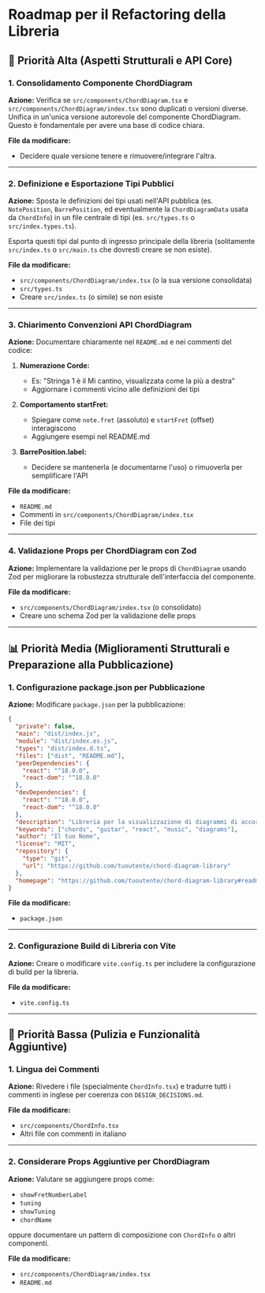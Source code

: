 # Roadmap per il Refactoring della Libreria

## 🚀 Priorità Alta (Aspetti Strutturali e API Core)

### 1. Consolidamento Componente ChordDiagram

**Azione:** 
Verifica se `src/components/ChordDiagram.tsx` e `src/components/ChordDiagram/index.tsx` sono duplicati o versioni diverse. Unifica in un'unica versione autorevole del componente ChordDiagram. Questo è fondamentale per avere una base di codice chiara.

**File da modificare:** 
- Decidere quale versione tenere e rimuovere/integrare l'altra.

---

### 2. Definizione e Esportazione Tipi Pubblici

**Azione:** 
Sposta le definizioni dei tipi usati nell'API pubblica (es. `NotePosition`, `BarrePosition`, ed eventualmente la `ChordDiagramData` usata da `ChordInfo`) in un file centrale di tipi (es. `src/types.ts` o `src/index.types.ts`). 

Esporta questi tipi dal punto di ingresso principale della libreria (solitamente `src/index.ts` o `src/main.ts` che dovresti creare se non esiste).

**File da modificare:** 
- `src/components/ChordDiagram/index.tsx` (o la sua versione consolidata)
- `src/types.ts`
- Creare `src/index.ts` (o simile) se non esiste

---

### 3. Chiarimento Convenzioni API ChordDiagram

**Azione:** 
Documentare chiaramente nel `README.md` e nei commenti del codice:

1. **Numerazione Corde:** 
   - Es: "Stringa 1 è il Mi cantino, visualizzata come la più a destra"
   - Aggiornare i commenti vicino alle definizioni dei tipi

2. **Comportamento startFret:** 
   - Spiegare come `note.fret` (assoluto) e `startFret` (offset) interagiscono
   - Aggiungere esempi nel README.md

3. **BarrePosition.label:**
   - Decidere se mantenerla (e documentarne l'uso) o rimuoverla per semplificare l'API

**File da modificare:** 
- `README.md`
- Commenti in `src/components/ChordDiagram/index.tsx`
- File dei tipi

---

### 4. Validazione Props per ChordDiagram con Zod

**Azione:**
Implementare la validazione per le props di `ChordDiagram` usando Zod per migliorare la robustezza strutturale dell'interfaccia del componente.

**File da modificare:** 
- `src/components/ChordDiagram/index.tsx` (o consolidato)
- Creare uno schema Zod per la validazione delle props

---

## 📊 Priorità Media (Miglioramenti Strutturali e Preparazione alla Pubblicazione)

### 1. Configurazione package.json per Pubblicazione

**Azione:**
Modificare `package.json` per la pubblicazione:

```json
{
  "private": false,
  "main": "dist/index.js",
  "module": "dist/index.es.js",
  "types": "dist/index.d.ts",
  "files": ["dist", "README.md"],
  "peerDependencies": {
    "react": "^18.0.0",
    "react-dom": "^18.0.0"
  },
  "devDependencies": {
    "react": "^18.0.0",
    "react-dom": "^18.0.0"
  },
  "description": "Libreria per la visualizzazione di diagrammi di accordi per chitarra",
  "keywords": ["chords", "guitar", "react", "music", "diagrams"],
  "author": "Il tuo Nome",
  "license": "MIT",
  "repository": {
    "type": "git",
    "url": "https://github.com/tuoutente/chord-diagram-library"
  },
  "homepage": "https://github.com/tuoutente/chord-diagram-library#readme"
}
```

**File da modificare:** 
- `package.json`

---

### 2. Configurazione Build di Libreria con Vite

**Azione:**
Creare o modificare `vite.config.ts` per includere la configurazione di build per la libreria.

**File da modificare:** 
- `vite.config.ts`

---

## 📝 Priorità Bassa (Pulizia e Funzionalità Aggiuntive)

### 1. Lingua dei Commenti

**Azione:**
Rivedere i file (specialmente `ChordInfo.tsx`) e tradurre tutti i commenti in inglese per coerenza con `DESIGN_DECISIONS.md`.

**File da modificare:** 
- `src/components/ChordInfo.tsx`
- Altri file con commenti in italiano

---

### 2. Considerare Props Aggiuntive per ChordDiagram

**Azione:**
Valutare se aggiungere props come:
- `showFretNumberLabel`
- `tuning`
- `showTuning`
- `chordName`

oppure documentare un pattern di composizione con `ChordInfo` o altri componenti.

**File da modificare:** 
- `src/components/ChordDiagram/index.tsx`
- `README.md`